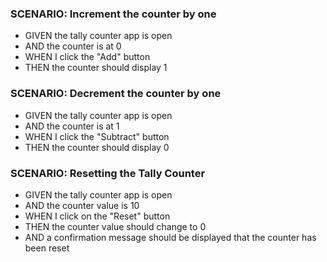 ### SCENARIO: Increment the counter by one
- GIVEN the tally counter app is open
- AND the counter is at 0
- WHEN I click the "Add" button
- THEN the counter should display 1
 

### SCENARIO: Decrement the counter by one
- GIVEN the tally counter app is open
- AND the counter is at 1
- WHEN I click the "Subtract" button
- THEN the counter should display 0
 

### SCENARIO: Resetting the Tally Counter
- GIVEN the tally counter app is open
- AND the counter value is 10
- WHEN I click on the "Reset" button
- THEN the counter value should change to 0
- AND a confirmation message should be displayed that the counter has been reset
